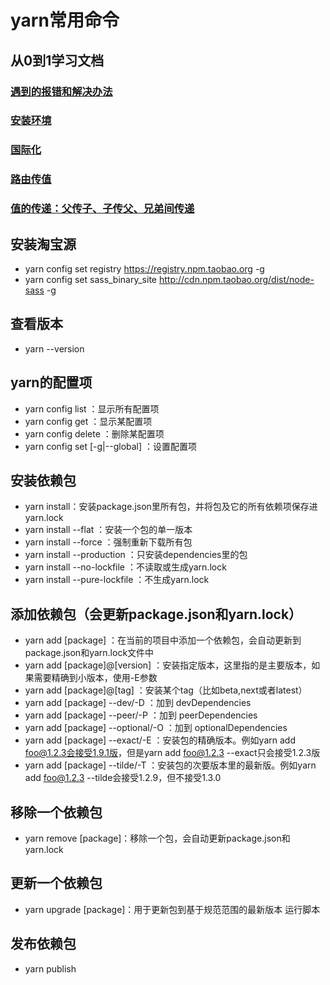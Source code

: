 # yarn常用命令

## 从0到1学习文档
### [遇到的报错和解决办法](./%E9%81%87%E5%88%B0%E7%9A%84%E6%8A%A5%E9%94%99%E5%92%8C%E8%A7%A3%E5%86%B3%E5%8A%9E%E6%B3%95.md)
### [安装环境](./%E5%AE%89%E8%A3%85%E7%8E%AF%E5%A2%83.md)
### [国际化](./%E5%9B%BD%E9%99%85%E5%8C%96.md)
### [路由传值](./%E8%B7%AF%E7%94%B1%E4%BC%A0%E5%80%BC.md)
### [值的传递：父传子、子传父、兄弟间传递](./%E5%80%BC%E7%9A%84%E4%BC%A0%E9%80%92%EF%BC%9A%E7%88%B6%E4%BC%A0%E5%AD%90%E3%80%81%E5%AD%90%E4%BC%A0%E7%88%B6%E3%80%81%E5%85%84%E5%BC%9F%E9%97%B4%E4%BC%A0%E9%80%92.md)

## 安装淘宝源
- yarn config set registry https://registry.npm.taobao.org -g
- yarn config set sass_binary_site http://cdn.npm.taobao.org/dist/node-sass -g 

## 查看版本
- yarn --version

## yarn的配置项
- yarn config list ：显示所有配置项
- yarn config get ：显示某配置项
- yarn config delete ：删除某配置项
- yarn config set [-g|--global] ：设置配置项

## 安装依赖包
- yarn install：安装package.json里所有包，并将包及它的所有依赖项保存进yarn.lock
- yarn install --flat ：安装一个包的单一版本
- yarn install --force ：强制重新下载所有包
- yarn install --production ：只安装dependencies里的包
- yarn install --no-lockfile ：不读取或生成yarn.lock
- yarn install --pure-lockfile ：不生成yarn.lock

## 添加依赖包（会更新package.json和yarn.lock）
- yarn add [package] ：在当前的项目中添加一个依赖包，会自动更新到package.json和yarn.lock文件中
- yarn add [package]@[version] ：安装指定版本，这里指的是主要版本，如果需要精确到小版本，使用-E参数
- yarn add [package]@[tag] ：安装某个tag（比如beta,next或者latest）
- yarn add [package] --dev/-D ：加到 devDependencies
- yarn add [package] --peer/-P ：加到 peerDependencies
- yarn add [package] --optional/-O ：加到 optionalDependencies
- yarn add [package] --exact/-E ：安装包的精确版本。例如yarn add foo@1.2.3会接受1.9.1版，但是yarn add foo@1.2.3 --exact只会接受1.2.3版
- yarn add [package] --tilde/-T ：安装包的次要版本里的最新版。例如yarn add foo@1.2.3 --tilde会接受1.2.9，但不接受1.3.0

## 移除一个依赖包
- yarn remove [package]：移除一个包，会自动更新package.json和yarn.lock

## 更新一个依赖包
- yarn upgrade [package]：用于更新包到基于规范范围的最新版本
运行脚本

## 发布依赖包
- yarn publish
